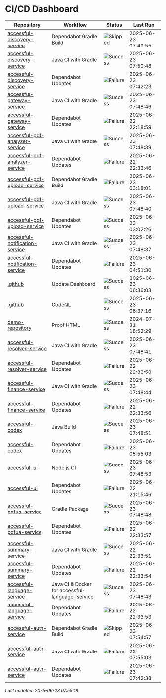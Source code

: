 # CI/CD Dashboard

| Repository | Workflow | Status | Last Run |
| ---------- | -------- | ------ | -------- |
| [accessful-discovery-service](https://github.com/Accessful-AI/accessful-discovery-service) | Dependabot Gradle Build | ![Skipped](https://img.shields.io/badge/Skipped-yellow) | 2025-06-23 07:49:55 |
| [accessful-discovery-service](https://github.com/Accessful-AI/accessful-discovery-service) | Java CI with Gradle | ![Success](https://img.shields.io/badge/Success-brightgreen) | 2025-06-23 07:50:48 |
| [accessful-discovery-service](https://github.com/Accessful-AI/accessful-discovery-service) | Dependabot Updates | ![Failure](https://img.shields.io/badge/Failure-red) | 2025-06-23 07:42:23 |
| [accessful-gateway-service](https://github.com/Accessful-AI/accessful-gateway-service) | Java CI with Gradle | ![Success](https://img.shields.io/badge/Success-brightgreen) | 2025-06-23 07:48:46 |
| [accessful-gateway-service](https://github.com/Accessful-AI/accessful-gateway-service) | Dependabot Updates | ![Failure](https://img.shields.io/badge/Failure-red) | 2025-06-22 22:18:59 |
| [accessful-pdf-analyzer-service](https://github.com/Accessful-AI/accessful-pdf-analyzer-service) | Java CI with Gradle | ![Success](https://img.shields.io/badge/Success-brightgreen) | 2025-06-23 07:48:39 |
| [accessful-pdf-analyzer-service](https://github.com/Accessful-AI/accessful-pdf-analyzer-service) | Dependabot Updates | ![Failure](https://img.shields.io/badge/Failure-red) | 2025-06-22 22:33:46 |
| [accessful-pdf-upload-service](https://github.com/Accessful-AI/accessful-pdf-upload-service) | Dependabot Gradle Build | ![Failure](https://img.shields.io/badge/Failure-red) | 2025-06-23 03:18:01 |
| [accessful-pdf-upload-service](https://github.com/Accessful-AI/accessful-pdf-upload-service) | Java CI with Gradle | ![Success](https://img.shields.io/badge/Success-brightgreen) | 2025-06-23 07:48:40 |
| [accessful-pdf-upload-service](https://github.com/Accessful-AI/accessful-pdf-upload-service) | Dependabot Updates | ![Success](https://img.shields.io/badge/Success-brightgreen) | 2025-06-23 03:02:26 |
| [accessful-notification-service](https://github.com/Accessful-AI/accessful-notification-service) | Java CI with Gradle | ![Success](https://img.shields.io/badge/Success-brightgreen) | 2025-06-23 07:48:37 |
| [accessful-notification-service](https://github.com/Accessful-AI/accessful-notification-service) | Dependabot Updates | ![Failure](https://img.shields.io/badge/Failure-red) | 2025-06-23 04:51:30 |
| [.github](https://github.com/Accessful-AI/.github) | Update Dashboard | ![Success](https://img.shields.io/badge/Success-brightgreen) | 2025-06-23 06:36:03 |
| [.github](https://github.com/Accessful-AI/.github) | CodeQL | ![Success](https://img.shields.io/badge/Success-brightgreen) | 2025-06-23 06:37:16 |
| [demo-repository](https://github.com/Accessful-AI/demo-repository) | Proof HTML | ![Success](https://img.shields.io/badge/Success-brightgreen) | 2024-07-31 18:52:29 |
| [accessful-resolver-service](https://github.com/Accessful-AI/accessful-resolver-service) | Java CI with Gradle | ![Success](https://img.shields.io/badge/Success-brightgreen) | 2025-06-23 07:48:41 |
| [accessful-resolver-service](https://github.com/Accessful-AI/accessful-resolver-service) | Dependabot Updates | ![Failure](https://img.shields.io/badge/Failure-red) | 2025-06-22 22:33:50 |
| [accessful-finance-service](https://github.com/Accessful-AI/accessful-finance-service) | Java CI with Gradle | ![Success](https://img.shields.io/badge/Success-brightgreen) | 2025-06-23 07:48:44 |
| [accessful-finance-service](https://github.com/Accessful-AI/accessful-finance-service) | Dependabot Updates | ![Failure](https://img.shields.io/badge/Failure-red) | 2025-06-22 22:33:56 |
| [accessful-codex](https://github.com/Accessful-AI/accessful-codex) | Java Build | ![Success](https://img.shields.io/badge/Success-brightgreen) | 2025-06-23 07:48:51 |
| [accessful-codex](https://github.com/Accessful-AI/accessful-codex) | Dependabot Updates | ![Failure](https://img.shields.io/badge/Failure-red) | 2025-06-23 05:55:03 |
| [accessful-ui](https://github.com/Accessful-AI/accessful-ui) | Node.js CI | ![Success](https://img.shields.io/badge/Success-brightgreen) | 2025-06-23 07:48:53 |
| [accessful-ui](https://github.com/Accessful-AI/accessful-ui) | Dependabot Updates | ![Failure](https://img.shields.io/badge/Failure-red) | 2025-06-22 21:15:46 |
| [accessful-pdfua-service](https://github.com/Accessful-AI/accessful-pdfua-service) | Gradle Package | ![Success](https://img.shields.io/badge/Success-brightgreen) | 2025-06-23 07:48:48 |
| [accessful-pdfua-service](https://github.com/Accessful-AI/accessful-pdfua-service) | Dependabot Updates | ![Failure](https://img.shields.io/badge/Failure-red) | 2025-06-22 22:33:57 |
| [accessful-summary-service](https://github.com/Accessful-AI/accessful-summary-service) | Java CI with Gradle | ![Success](https://img.shields.io/badge/Success-brightgreen) | 2025-06-22 22:33:51 |
| [accessful-summary-service](https://github.com/Accessful-AI/accessful-summary-service) | Dependabot Updates | ![Failure](https://img.shields.io/badge/Failure-red) | 2025-06-22 22:33:54 |
| [accessful-language-service](https://github.com/Accessful-AI/accessful-language-service) | Java CI & Docker for accessful-language-service | ![Success](https://img.shields.io/badge/Success-brightgreen) | 2025-06-23 07:48:43 |
| [accessful-language-service](https://github.com/Accessful-AI/accessful-language-service) | Dependabot Updates | ![Failure](https://img.shields.io/badge/Failure-red) | 2025-06-22 22:33:53 |
| [accessful-auth-service](https://github.com/Accessful-AI/accessful-auth-service) | Dependabot Gradle Build | ![Skipped](https://img.shields.io/badge/Skipped-yellow) | 2025-06-23 07:54:57 |
| [accessful-auth-service](https://github.com/Accessful-AI/accessful-auth-service) | Java CI with Gradle | ![Failure](https://img.shields.io/badge/Failure-red) | 2025-06-23 07:55:03 |
| [accessful-auth-service](https://github.com/Accessful-AI/accessful-auth-service) | Dependabot Updates | ![Failure](https://img.shields.io/badge/Failure-red) | 2025-06-23 07:42:38 |


*Last updated: 2025-06-23 07:55:18*